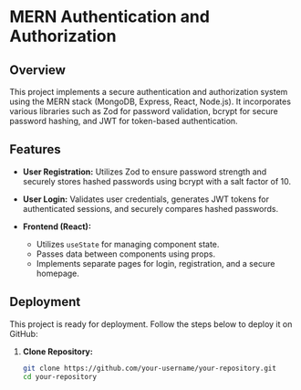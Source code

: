# MERN Authentication and Authorization

## Overview

This project implements a secure authentication and authorization system using the MERN stack (MongoDB, Express, React, Node.js). It incorporates various libraries such as Zod for password validation, bcrypt for secure password hashing, and JWT for token-based authentication.

## Features

- **User Registration:** Utilizes Zod to ensure password strength and securely stores hashed passwords using bcrypt with a salt factor of 10.

- **User Login:** Validates user credentials, generates JWT tokens for authenticated sessions, and securely compares hashed passwords.

- **Frontend (React):**
  - Utilizes `useState` for managing component state.
  - Passes data between components using props.
  - Implements separate pages for login, registration, and a secure homepage.

## Deployment

This project is ready for deployment. Follow the steps below to deploy it on GitHub:

1. **Clone Repository:**
   ```bash
   git clone https://github.com/your-username/your-repository.git
   cd your-repository
